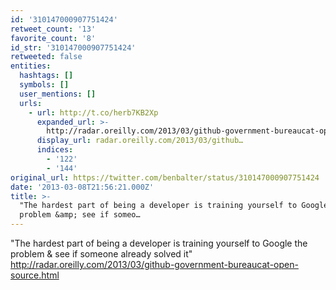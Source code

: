 ```yaml
---
id: '310147000907751424'
retweet_count: '13'
favorite_count: '8'
id_str: '310147000907751424'
retweeted: false
entities:
  hashtags: []
  symbols: []
  user_mentions: []
  urls:
    - url: http://t.co/herb7KB2Xp
      expanded_url: >-
        http://radar.oreilly.com/2013/03/github-government-bureaucat-open-source.html
      display_url: radar.oreilly.com/2013/03/github…
      indices:
        - '122'
        - '144'
original_url: https://twitter.com/benbalter/status/310147000907751424
date: '2013-03-08T21:56:21.000Z'
title: >-
  "The hardest part of being a developer is training yourself to Google the
  problem &amp; see if someo…
---
```


"The hardest part of being a developer is training yourself to Google the problem &amp; see if someone already solved it" http://radar.oreilly.com/2013/03/github-government-bureaucat-open-source.html